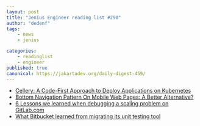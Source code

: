 ```yaml
---
layout: post
title: "Jenius Engineer reading list #290"
author: "dedenf"
tags:
    - news
    - jenius

categories:
    - readinglist
    - engineer
published: true
canonical: https://jakartadev.org/daily-digest-459/
---
```


- [Cellery: A Code-First Approach to Deploy Applications on Kubernetes](https://www.infoq.com/articles/cellery-code-first-kubernetes/)
- [Bottom Navigation Pattern On Mobile Web Pages: A Better Alternative?](https://www.smashingmagazine.com/2019/08/bottom-navigation-pattern-mobile-web-pages/)
- [6 Lessons we learned when debugging a scaling problem on GitLab.com ](https://about.gitlab.com/blog/2019/08/27/tyranny-of-the-clock/)
- [What Bitbucket learned from migrating its unit testing tool](https://blog.developer.atlassian.com/lessons-learned-bitbucket-unit-testing-migration-jest/)
